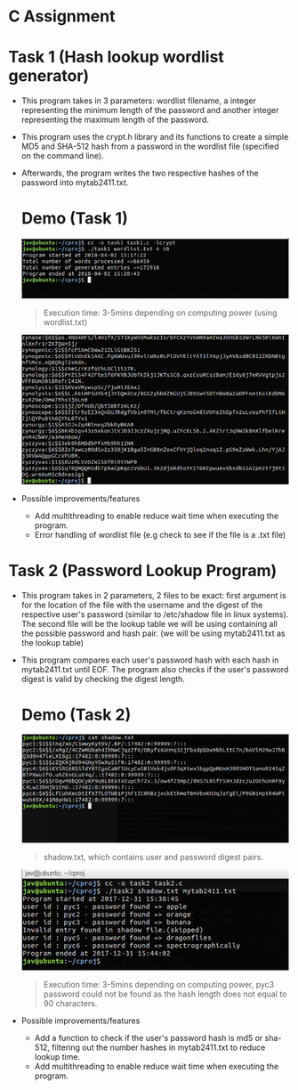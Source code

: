# C Assignment

# Task 1 (Hash lookup wordlist generator)
* This program takes in 3 parameters: wordlist filename, a integer representing the minimum length of the password and another integer representing the maximum length of the password.
* This program uses the crypt.h library and its functions to create a simple MD5 and SHA-512 hash from a password in the wordlist file (specified on the command line).
* Afterwards, the program writes the two respective hashes of the password into mytab2411.txt.
  # Demo (Task 1)
  ![Compiling and Executing task1](https://github.com/Javiery3889/C-Hash-Lookup-Utility/blob/master/images/task1a_3151_6682.jpg)
  > Execution time: 3-5mins depending on computing power (using wordlist.txt)
  
  ![Snippet of mytab2411.txt](https://github.com/Javiery3889/C-Hash-Lookup-Utility/blob/master/images/task1b_3151_6682.jpg)
* Possible improvements/features
  * Add multithreading to enable reduce wait time when executing the program.
  * Error handling of wordlist file (e.g check to see if the file is a .txt file)
  
# Task 2 (Password Lookup Program)
* This program takes in 2 parameters, 2 files to be exact: first argument is for the location of the file with the username and the digest of the respective user's password (similar to /etc/shadow file in linux systems). The second file will be the lookup table we will be using containing all the possible password and hash pair. (we will be using mytab2411.txt as the lookup table)
* This program compares each user's password hash with each hash in mytab2411.txt until EOF. The program also checks if the user's password digest is valid by checking the digest length.
  # Demo (Task 2)
  ![contents of shadow.txt](https://github.com/Javiery3889/C-Hash-Lookup-Utility/blob/master/images/task2a_3151_6682.JPG)
  > shadow.txt, which contains user and password digest pairs.
  
  ![Compiling and Executing task2](https://github.com/Javiery3889/C-Hash-Lookup-Utility/blob/master/images/task2b_3151_6682.JPG)
  > Execution time: 3-5mins depending on computing power, pyc3 password could not be found as the hash length does not equal to 90 characters.
  
 * Possible improvements/features
   * Add a function to check if the user's password hash is md5 or sha-512, filtering out the number hashes in mytab2411.txt to reduce lookup time.
   * Add multithreading to enable reduce wait time when executing the program.
  
